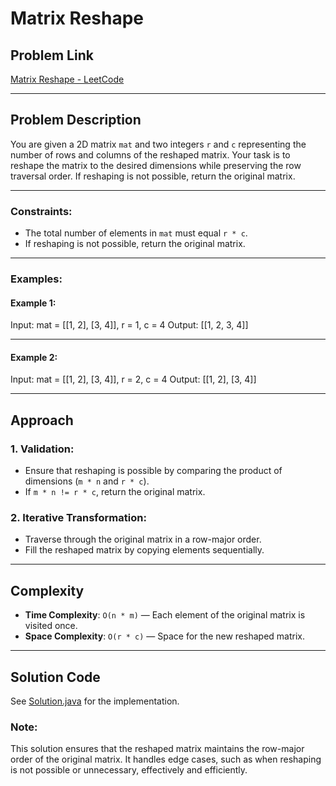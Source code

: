 # Matrix Reshape

## Problem Link
[Matrix Reshape - LeetCode](https://leetcode.com/problems/reshape-the-matrix/)

---

## Problem Description
You are given a 2D matrix `mat` and two integers `r` and `c` representing the number of rows and columns of the reshaped matrix. Your task is to reshape the matrix to the desired dimensions while preserving the row traversal order. If reshaping is not possible, return the original matrix.

---

### Constraints:
- The total number of elements in `mat` must equal `r * c`.
- If reshaping is not possible, return the original matrix.

---

### Examples:

#### Example 1:
Input: 
mat = [[1, 2], [3, 4]], r = 1, c = 4
Output: [[1, 2, 3, 4]]

---

#### Example 2:
Input: mat = [[1, 2], [3, 4]], r = 2, c = 4
Output: [[1, 2], [3, 4]]


---

## Approach

### 1. **Validation**:
   - Ensure that reshaping is possible by comparing the product of dimensions (`m * n` and `r * c`).
   - If `m * n != r * c`, return the original matrix.

### 2. **Iterative Transformation**:
   - Traverse through the original matrix in a row-major order.
   - Fill the reshaped matrix by copying elements sequentially.

---

## Complexity

- **Time Complexity**: `O(n * m)` — Each element of the original matrix is visited once.
- **Space Complexity**: `O(r * c)` — Space for the new reshaped matrix.

---

## Solution Code
See [Solution.java](./Solution.java) for the implementation.


### Note:
This solution ensures that the reshaped matrix maintains the row-major order of the original matrix. It handles edge cases, such as when reshaping is not possible or unnecessary, effectively and efficiently.
